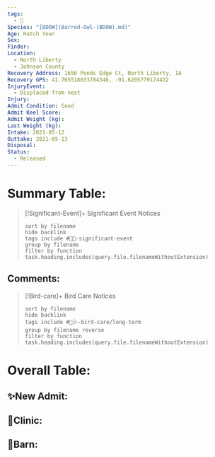 ```yaml
---
tags:
  - 🦅
Species: "[BDOW](Barred-Owl-(BDOW).md)"
Age: Hatch Year
Sex: 
Finder: 
Location:
  - North Liberty
  - Johnson County
Recovery Address: 1656 Ponds Edge Ct, North Liberty, IA
Recovery GPS: 41.765518033784346, -91.6205779174432
InjuryEvent:
  - Displaced from nest
Injury: 
Admit Condition: Good
Admit Keel Score: 
Admit Weight (kg): 
Last Weight (kg): 
Intake: 2021-05-12
Outtake: 2021-05-13
Disposal: 
Status:
  - Released
---
```


# Summary Table:

> [!Significant-Event]+ Significant Event Notices
>   ```tasks 
>   sort by filename
>   hide backlink
>   tags include #🦅💥-significant-event
>   group by filename 
>   filter by function task.heading.includes(query.file.filenameWithoutExtension)
>   ```

## Comments:

> [!Bird-care]+ Bird Care Notices
>   ```tasks 
>   sort by filename
>   hide backlink
>   tags include #🦅🩺-bird-care/long-term 
>   group by filename reverse
>   filter by function task.heading.includes(query.file.filenameWithoutExtension)
>   ```

# Overall Table:

## ✨New Admit:



## 🏥Clinic:



## 🏡Barn:


